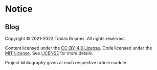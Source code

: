 # Notice

## Blog

Copyright © 2021-2022 Tobias Briones. All rights reserved.

Content licensed under the [CC-BY-4.0 License](LICENSE-CC). Code licensed under
the [MIT License](LICENSE-MIT). See [LICENSE](LICENSE.md) for more details.

Project bibliography given at each respective article module.
